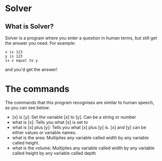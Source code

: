 # Solver
## What is Solver?
Solver is a program where you enter a question in human terms, but
still get the answer you need. For example:

    x is 123
    y is 123
    is x equal to y
    
and you'd get the answer!

# The commands
The commands that this program recognises are similar to human
speech, as you can see below:

* \[x] is \[y]: Set the variable \[x] to \[y]. Can be a string
or number
* what is \[x]: Tells you what \[x] is set to
* what is \[x] plus \[y]: Tells you what \[x] plus \[y] is. \[x]
and \[y] can be either values or variable names.
* what is the area: Multiplies any variable called width by any
variable called height.
* what is the volume: Multiplies any variable called width by
any variable called height by any variable called depth